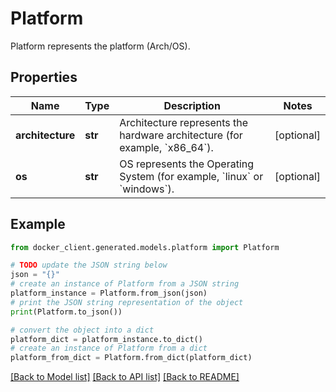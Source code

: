 # Platform

Platform represents the platform (Arch/OS). 

## Properties

Name | Type | Description | Notes
------------ | ------------- | ------------- | -------------
**architecture** | **str** | Architecture represents the hardware architecture (for example, &#x60;x86_64&#x60;).  | [optional] 
**os** | **str** | OS represents the Operating System (for example, &#x60;linux&#x60; or &#x60;windows&#x60;).  | [optional] 

## Example

```python
from docker_client.generated.models.platform import Platform

# TODO update the JSON string below
json = "{}"
# create an instance of Platform from a JSON string
platform_instance = Platform.from_json(json)
# print the JSON string representation of the object
print(Platform.to_json())

# convert the object into a dict
platform_dict = platform_instance.to_dict()
# create an instance of Platform from a dict
platform_from_dict = Platform.from_dict(platform_dict)
```
[[Back to Model list]](../README.md#documentation-for-models) [[Back to API list]](../README.md#documentation-for-api-endpoints) [[Back to README]](../README.md)


